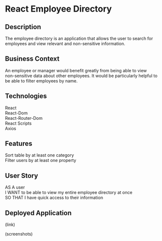 # React Employee Directory

## Description
The employee directory is an application that allows the user to search for employees and view relevant and non-sensitive information.

## Business Context
An employee or manager would benefit greatly from being able to view non-sensitive data about other employees. It would be particularly helpful to be able to filter employees by name.

## Technologies
React<br>
React-Dom<br>
React-Router-Dom<br>
React Scripts<br>
Axios<br>

## Features
Sort table by at least one category<br>
Filter users by at least one property

## User Story
AS A user<br>
I WANT to be able to view my entire employee directory at once<br>
SO THAT I have quick access to their information

## Deployed Application

(link)

(screenshots)